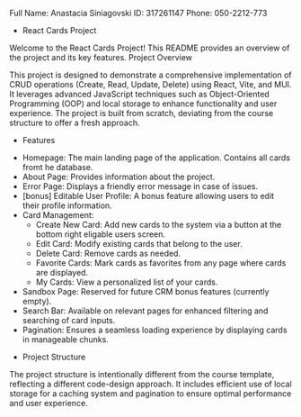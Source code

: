 
Full Name: Anastacia Siniagovski
ID: 317261147
Phone: 050-2212-773

- React Cards Project

Welcome to the React Cards Project! This README provides an overview of the project and its key features.
Project Overview

This project is designed to demonstrate a comprehensive implementation of CRUD operations (Create, Read, Update, Delete) using React, Vite, and MUI. It leverages advanced JavaScript techniques such as Object-Oriented Programming (OOP) and local storage to enhance functionality and user experience. The project is built from scratch, deviating from the course structure to offer a fresh approach.

- Features

* Homepage: The main landing page of the application. Contains all cards fromt he database.
* About Page: Provides information about the project.
* Error Page: Displays a friendly error message in case of issues.
* [bonus] Editable User Profile: A bonus feature allowing users to edit their profile information.
* Card Management:
    - Create New Card: Add new cards to the system via a button at the bottom right eligable users screen.
    - Edit Card: Modify existing cards that belong to the user.
    - Delete Card: Remove cards as needed.
    - Favorite Cards: Mark cards as favorites from any page where cards are displayed.
    - My Cards: View a personalized list of your cards.
* Sandbox Page: Reserved for future CRM bonus features (currently empty).
* Search Bar: Available on relevant pages for enhanced filtering and searching of card inputs.
* Pagination: Ensures a seamless loading experience by displaying cards in manageable chunks.

- Project Structure

The project structure is intentionally different from the course template, reflecting a different code-design approach. It includes efficient use of local storage for a caching system and pagination to ensure optimal performance and user experience.


